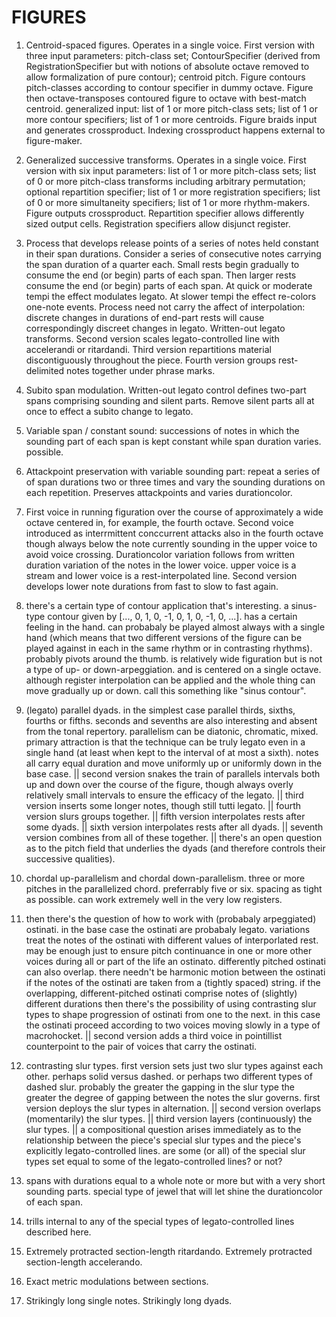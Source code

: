 FIGURES
=======

1.  Centroid-spaced figures. Operates in a single voice. First version with
    three input parameters: pitch-class set; ContourSpecifier (derived from
    RegistrationSpecifier but with notions of absolute octave removed to allow
    formalization of pure contour); centroid pitch. Figure contours
    pitch-classes according to contour specifier in dummy octave. Figure then
    octave-transposes contoured figure to octave with best-match centroid.
    generalized input: list of 1 or more pitch-class sets; list of 1 or more
    contour specifiers; list of 1 or more centroids. Figure braids input and
    generates crossproduct. Indexing crossproduct happens external to
    figure-maker.

2.  Generalized successive transforms. Operates in a single voice. First
    version with six input parameters: list of 1 or more pitch-class sets; list
    of 0 or more pitch-class transforms including arbitrary permutation;
    optional repartition specifier; list of 1 or more registration specifiers;
    list of 0 or more simultaneity specifiers; list of 1 or more rhythm-makers.
    Figure outputs crossproduct. Repartition specifier allows differently sized
    output cells. Registration specifiers allow disjunct register.

3.  Process that develops release points of a series of notes held constant in
    their span durations. Consider a series of consecutive notes carrying the
    span duration of a quarter each. Small rests begin gradually to consume the
    end (or begin) parts of each span. Then larger rests consume the end (or
    begin) parts of each span. At quick or moderate tempi the effect modulates
    legato. At slower tempi the effect re-colors one-note events. Process need
    not carry the affect of interpolation: discrete changes in durations of
    end-part rests will cause correspondingly discreet changes in legato.
    Written-out legato transforms. Second version scales legato-controlled line
    with accelerandi or ritardandi. Third version repartitions material
    discontiguously throughout the piece. Fourth version groups rest-delimited
    notes together under phrase marks.

4.  Subito span modulation. Written-out legato control defines two-part spans
    comprising sounding and silent parts. Remove silent parts all at once
    to effect a subito change to legato.
    
5.  Variable span / constant sound: successions of notes in which the sounding
    part of each span is kept constant while span duration varies. possible.

6.  Attackpoint preservation with variable sounding part: repeat a series of
    of span durations two or three times and vary the sounding durations on
    each repetition. Preserves attackpoints and varies durationcolor.

7.  First voice in running figuration over the course of approximately a wide
    octave centered in, for example, the fourth octave. Second voice introduced
    as interrmittent conccurrent attacks also in the fourth octave though
    always below the note currently sounding in the upper voice to
    avoid voice crossing. Durationcolor variation follows from written duration
    variation of the notes in the lower voice. upper voice is a stream and
    lower voice is a rest-interpolated line. Second version develops
    lower note durations from fast to slow to fast again.

8.  there's a certain type of contour application that's interesting. a
    sinus-type contour given by [..., 0, 1, 0, -1, 0, 1, 0, -1, 0, ...]. has a
    certain feeling in the hand. can probabaly be played almost always with a
    single hand (which means that two different versions of the figure can be
    played against in each in the same rhythm or in contrasting rhythms).
    probably pivots around the thumb. is relatively wide figuration but is not
    a type of up- or down-arpeggiation. and is centered on a single octave.
    although register interpolation can be applied and the whole thing can move
    gradually up or down. call this something like "sinus contour".

9.  (legato) parallel dyads. in the simplest case parallel thirds, sixths,
    fourths or fifths. seconds and sevenths are also interesting and absent
    from the tonal repertory. parallelism can be diatonic, chromatic, mixed.
    primary attraction is that the technique can be truly legato even in a
    single hand (at least when kept to the interval of at most a sixth). notes
    all carry equal duration and move uniformly up or uniformly down in the
    base case. || second version snakes the train of parallels intervals both
    up and down over the course of the figure, though always overly relatively
    small intervals to ensure the efficacy of the legato. || third version
    inserts some longer notes, though still tutti legato. || fourth version
    slurs groups together. || fifth version interpolates rests after some
    dyads. || sixth version interpolates rests after all dyads. || seventh
    version combines from all of these together. || there's an open question as
    to the pitch field that underlies the dyads (and therefore controls their
    successive qualities).

10. chordal up-parallelism and chordal down-parallelism. three or more pitches
    in the parallelized chord. preferrably five or six. spacing as tight as
    possible. can work extremely well in the very low registers.

11. then there's the question of how to work with (probabaly arpeggiated)
    ostinati. in the base case the ostinati are probabaly legato. variations
    treat the notes of the ostinati with different values of interporlated
    rest. may be enough just to ensure pitch continuance in one or more other
    voices during all or part of the life an ostinato. differently pitched
    ostinati can also overlap. there needn't be harmonic motion between the
    ostinati if the notes of the ostinati are taken from a (tightly spaced)
    string. if the overlapping, different-pitched ostinati comprise notes of
    (slightly) different durations then there's the possibility of using
    contrasting slur types to shape progression of ostinati from one to the
    next. in this case the ostinati proceed according to two voices moving
    slowly in a type of macrohocket. || second version adds a third voice in
    pointillist counterpoint to the pair of voices that carry the ostinati.

12. contrasting slur types. first version sets just two slur types against each
    other. perhaps solid versus dashed. or perhaps two different types of
    dashed slur. probably the greater the gapping in the slur type the greater
    the degree of gapping between the notes the slur governs. first version
    deploys the slur types in alternation. || second version overlaps
    (momentarily) the slur types. || third version layers (continuously) the
    slur types. || a compositional question arises immediately as to the
    relationship between the piece's special slur types and the piece's
    explicitly legato-controlled lines. are some (or all) of the special slur
    types set equal to some of the legato-controlled lines? or not?

13. spans with durations equal to a whole note or more but with a very short
    sounding parts. special type of jewel that will let shine the durationcolor
    of each span.

14. trills internal to any of the special types of legato-controlled lines
    described here.

15. Extremely protracted section-length ritardando. Extremely protracted
    section-length accelerando.

16. Exact metric modulations between sections.

18. Strikingly long single notes. Strikingly long dyads.
